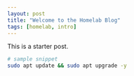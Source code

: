 ```yaml
---
layout: post
title: "Welcome to the Homelab Blog"
tags: [homelab, intro]
---
```


This is a starter post. 

```bash
# sample snippet
sudo apt update && sudo apt upgrade -y
```
